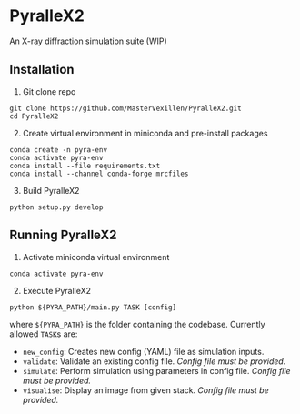 # PyralleX2
An X-ray diffraction simulation suite (WIP)

## Installation
1. Git clone repo
```
git clone https://github.com/MasterVexillen/PyralleX2.git
cd PyralleX2
```

2. Create virtual environment in miniconda and pre-install packages
```
conda create -n pyra-env
conda activate pyra-env
conda install --file requirements.txt
conda install --channel conda-forge mrcfiles
```

3. Build PyralleX2
```
python setup.py develop
```

## Running PyralleX2
1. Activate miniconda virtual environment
```
conda activate pyra-env
```

2. Execute PyralleX2
```
python ${PYRA_PATH}/main.py TASK [config]
```
where `${PYRA_PATH}` is the folder containing the codebase. Currently allowed `TASK`s are:
* `new_config`: Creates new config (YAML) file as simulation inputs.
* `validate`: Validate an existing config file. *Config file must be provided.*
* `simulate`: Perform simulation using parameters in config file. *Config file must be provided.*
* `visualise`: Display an image from given stack. *Config file must be provided.*
